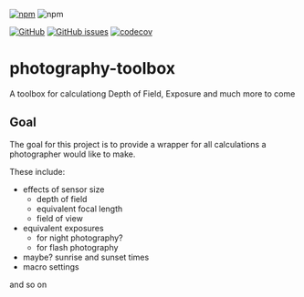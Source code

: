 [![npm](https://img.shields.io/npm/v/photography-toolbox?style=plastic)](https://www.npmjs.com/package/photography-toolbox) ![npm](https://img.shields.io/npm/dw/photography-toolbox?style=plastic)

[![GitHub](https://img.shields.io/github/license/paulypeter/photography-toolbox?style=plastic)](https://github.com/paulypeter/photography-toolbox/blob/main/LICENSE) [![GitHub issues](https://img.shields.io/github/issues-raw/paulypeter/photography-toolbox?style=plastic)](https://github.com/paulypeter/photography-toolbox/issues) [![codecov](https://codecov.io/gh/paulypeter/photography-toolbox/branch/dev-testing/graph/badge.svg?token=YRNP452YL7)](https://codecov.io/gh/paulypeter/photography-toolbox)

# photography-toolbox

A toolbox for calculationg Depth of Field, Exposure and much more to come

## Goal

The goal for this project is to provide a wrapper for all calculations a photographer would like to make.

These include:
- effects of sensor size
  - depth of field
  - equivalent focal length
  - field of view
- equivalent exposures
  - for night photography?
  - for flash photography
- maybe? sunrise and sunset times
- macro settings

and so on
